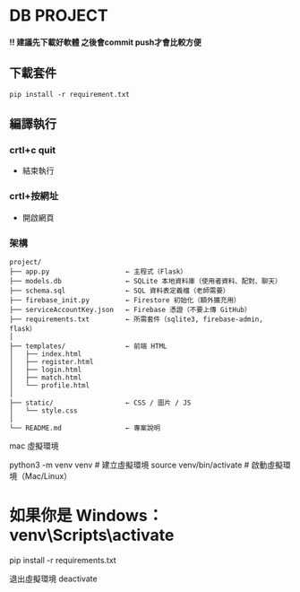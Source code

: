 
DB  PROJECT
==
#### !! 建議先下載好軟體 之後會commit push才會比較方便
## 下載套件
```
pip install -r requirement.txt
```
## 編譯執行
### crtl+c quit
- 結束執行
### crtl+按網址
- 開啟網頁

### 架構

```
project/
├── app.py                   ← 主程式（Flask）
├── models.db                ← SQLite 本地資料庫（使用者資料、配對、聊天）
├── schema.sql               ← SQL 資料表定義檔（老師需要）
├── firebase_init.py         ← Firestore 初始化（額外擴充用）
├── serviceAccountKey.json   ← Firebase 憑證（不要上傳 GitHub）
├── requirements.txt         ← 所需套件（sqlite3, firebase-admin, flask）
│
├── templates/               ← 前端 HTML
│   ├── index.html
│   ├── register.html
│   ├── login.html
│   ├── match.html
│   └── profile.html
│
├── static/                  ← CSS / 圖片 / JS
│   └── style.css
│
└── README.md                ← 專案說明
```
mac 虛擬環境

python3 -m venv venv          # 建立虛擬環境
source venv/bin/activate      # 啟動虛擬環境（Mac/Linux）
# 如果你是 Windows： venv\Scripts\activate
pip install -r requirements.txt

退出虛擬環境 deactivate
```